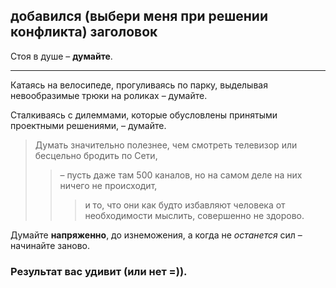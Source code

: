 ## добавился (выбери меня при решении конфликта) заголовок

Стоя в душе – **думайте**.
***
Катаясь на велосипеде, прогуливаясь по парку, выделывая невообразимые трюки на роликах
– думайте.

Сталкиваясь с дилеммами, которые обусловлены принятыми проектными решениями, – думайте.

> Думать значительно полезнее, чем смотреть телевизор или бесцельно бродить по Сети,
>>– пусть даже там 500 каналов, но на самом деле на них ничего не происходит,
>>>и то, что они как будто избавляют человека от необходимости мыслить, совершенно не здорово.

Думайте **напряженно**, до изнеможения,
а когда не *останется* сил – начинайте заново.

### Результат вас удивит (или нет =)).
